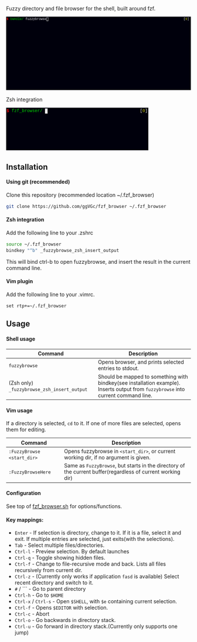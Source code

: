 
Fuzzy directory and file browser for the shell, built around fzf.

![](doc/fzfbrowcast1.gif)

Zsh integration

![](doc/zsh_example.gif)


Installation
------------

#### Using git (recommended)

Clone this repository (recommended location ~/.fzf_browser)
```sh
git clone https://github.com/ggVGc/fzf_browser ~/.fzf_browser
```

#### Zsh integration

Add the following line to your .zshrc
```sh
source ~/.fzf_browser
bindkey "^b" _fuzzybrowse_zsh_insert_output
```
This will bind ctrl-b to open fuzzybrowse, and insert the result in the current command line.


#### Vim plugin

Add the following line to your .vimrc. 
```vim
set rtp+=~/.fzf_browser
```

Usage
-----

#### Shell usage
| Command                | Description                                                      |
| -------------------------- | ---------------------------------------------------------------- |
| `fuzzybrowse`                   | Opens browser, and prints selected entries to stdout. |
| (Zsh only) `_fuzzybrowse_zsh_insert_output`| Should be mapped to something with bindkey(see installation example). Inserts output from `fuzzybrowse` into current command line. |

#### Vim usage
If a directory is selected, `cd` to it. If one of more files are selected, opens them for editing.

| Command                                | Description                                                      |
| -------------------------------------- | ---------------------------------------------------------------- |
| `:FuzzyBrowse <start_dir>`             | Opens fuzzybrowse in `<start_dir>`, or current working dir, if no argument is given. |
| `:FuzzyBrowseHere`                     | Same as `FuzzyBrowse`, but starts in the directory of the current buffer(regardless of current working dir) |



#### Configuration
See top of [fzf_browser.sh](https://github.com/ggVGc/fzf_browser/blob/master/fzf_browser.sh) for options/functions.

#### Key mappings:
* `Enter` - If selection is directory, change to it. If it is a file, select it and exit. If multiple entries are selected, just exits(with the selections).
* `Tab` - Select multiple files/directories.
* `Ctrl-l` - Preview selection. By default launches 
* `Ctrl-q` - Toggle showing hidden files.
* `Ctrl-f` - Change to file-recursive mode and back. Lists all files recursively from current dir.
* `Ctrl-z` - (Currently only works if application `fasd` is available) Select recent directory and switch to it. 
* `#` / ``` - Go to parent directory
* `Ctrl-h` - Go to `$HOME`
* `Ctrl-x` / `Ctrl-s` - Open `$SHELL`, with `$e` containing current selection.
* `Ctrl-f` - Opens `$EDITOR` with selection.
* `Ctrl-c` - Abort
* `Ctrl-o` - Go backwards in directory stack.
* `Ctrl-u` - Go forward in directory stack.(Currently only supports one jump)

